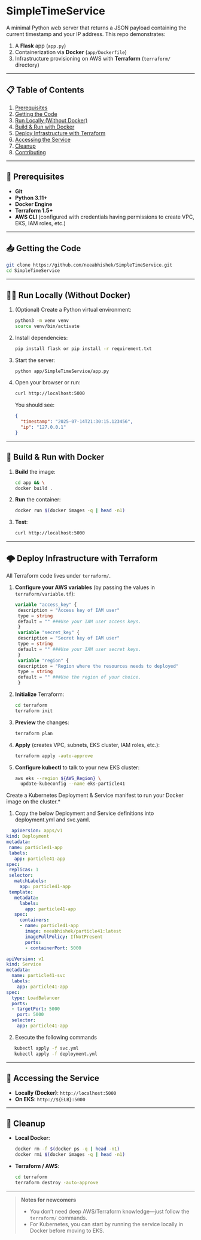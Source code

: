 # SimpleTimeService

A minimal Python web server that returns a JSON payload containing the current timestamp and your IP address.
This repo demonstrates:

1. A **Flask** app (`app.py`)
2. Containerization via **Docker** (`app/Dockerfile`)
3. Infrastructure provisioning on AWS with **Terraform** (`terraform/` directory)

---

## 📋 Table of Contents

1. [Prerequisites](#-prerequisites)
2. [Getting the Code](#-getting-the-code)
3. [Run Locally (Without Docker)](#-run-locally-without-docker)
4. [Build & Run with Docker](#-build--run-with-docker)
5. [Deploy Infrastructure with Terraform](#-deploy-infrastructure-with-terraform)
6. [Accessing the Service](#-accessing-the-service)
7. [Cleanup](#-cleanup)
8. [Contributing](#-contributing)

---

## 🚀 Prerequisites

* **Git**
* **Python 3.11+**
* **Docker Engine**
* **Terraform 1.5+**
* **AWS CLI** (configured with credentials having permissions to create VPC, EKS, IAM roles, etc.)

---

## 📥 Getting the Code

```bash
git clone https://github.com/neeabhishek/SimpleTimeService.git
cd SimpleTimeService
```

---

## 🏃‍♀️ Run Locally (Without Docker)

1. (Optional) Create a Python virtual environment:

   ```bash
   python3 -m venv venv
   source venv/bin/activate
   ```
2. Install dependencies:

   ```bash
   pip install flask or pip install -r requirement.txt
   ```
3. Start the server:

   ```bash
   python app/SimpleTimeService/app.py
   ```
4. Open your browser or run:

   ```bash
   curl http://localhost:5000
   ```

   You should see:

   ```json
   {
     "timestamp": "2025-07-14T21:30:15.123456",
     "ip": "127.0.0.1"
   }
   ```

---

## 🐳 Build & Run with Docker

1. **Build** the image:

   ```bash
   cd app && \
   docker build .
   ```
2. **Run** the container:

   ```bash
   docker run $(docker images -q | head -n1)

   ```
3. **Test**:

   ```bash
   curl http://localhost:5000
   ```

---

## 🌩️ Deploy Infrastructure with Terraform

All Terraform code lives under `terraform/`.

1. **Configure your AWS variables** (by passing the values in  `terraform/variable.tf`):

   ```terraform
   variable "access_key" {
    description = "Access key of IAM user"
    type = string
    default = "" ###Use your IAM user access keys.
    }
    variable "secret_key" {
    description = "Secret key of IAM user"
    type = string
    default = "" ###Use your IAM user secret keys.
    }
    variable "region" {
    description = "Region where the resources needs to deployed"
    type = string
    default = "" ###Use the region of your choice.
    }
   ```
2. **Initialize** Terraform:

   ```bash
   cd terraform
   terraform init
   ```
3. **Preview** the changes:

   ```bash
   terraform plan
   ```
4. **Apply** (creates VPC, subnets, EKS cluster, IAM roles, etc.):

   ```bash
   terraform apply -auto-approve
   ```
5. **Configure kubectl** to talk to your new EKS cluster:

   ```bash
   aws eks --region ${AWS_Region} \
     update-kubeconfig --name eks-particle41
   ```

Create a Kubernetes Deployment & Service manifest to run your Docker image on the cluster.*

1. Copy the below Deployment and Service definitions into deployment.yml and svc.yaml.

 ```yaml
   apiVersion: apps/v1
kind: Deployment
metadata:
  name: particle41-app
  labels:
    app: particle41-app
spec:
  replicas: 1
  selector:
    matchLabels:
      app: particle41-app
  template:
    metadata:
      labels:
        app: particle41-app
    spec:
      containers:
      - name: particle41-app
        image: neeabhishek/particle41:latest
        imagePullPolicy: IfNotPresent
        ports:
        - containerPort: 5000
   ```

```yaml
apiVersion: v1
kind: Service
metadata:
  name: particle41-svc
  labels:
    app: particle41-app
spec:
  type: LoadBalancer
  ports:
  - targetPort: 5000
    port: 5000
  selector:
    app: particle41-app
   ```
2. Execute the following commands
   
```bash
   kubectl apply -f svc.yml
   kubectl apply -f deployment.yml
   ```

---

## 🔗 Accessing the Service

* **Locally (Docker)**: `http://localhost:5000`
* **On EKS**: `http://${ELB}:5000`
---

## 🧹 Cleanup

* **Local Docker**:

  ```bash
  docker rm -f $(docker ps -q | head -n1)
  docker rmi $(docker images -q | head -n1)
  ```
* **Terraform / AWS**:

  ```bash
  cd terraform
  terraform destroy -auto-approve
  ```

---

> **Notes for newcomers**
>
> * You don’t need deep AWS/Terraform knowledge—just follow the `terraform/` commands.
> * For Kubernetes, you can start by running the service locally in Docker before moving to EKS.
